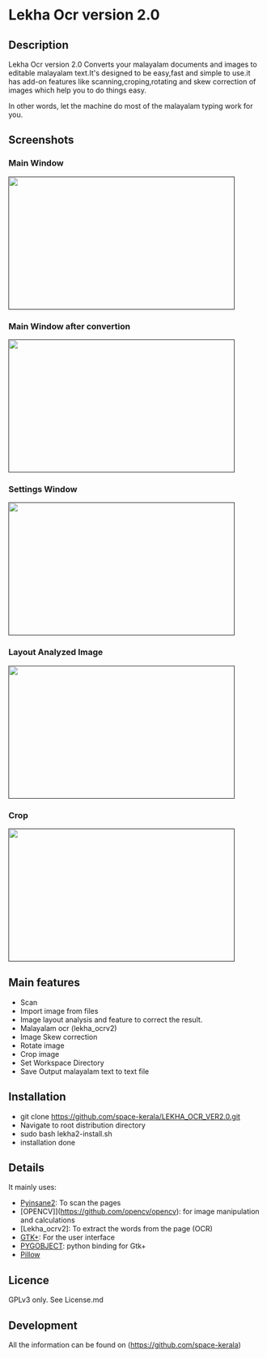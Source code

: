 # Lekha Ocr version 2.0


## Description

Lekha Ocr version 2.0 Converts your malayalam documents and images to editable malayalam text.It's designed to be easy,fast and simple to use.it has add-on features like scanning,croping,rotating and skew correction of images which help you to do things easy. 

In other words, let the machine do most of the malayalam typing work for you.


## Screenshots

### Main Window

<a href="">
  <img src="https://github.com/space-kerala/LEKHA_OCR_VER2.0/blob/master/screenshots/screenshot_mainwindow.png" width="447" height="262" />
</a>

### Main Window after convertion
<a href="">
  <img src="https://github.com/space-kerala/LEKHA_OCR_VER2.0/blob/master/screenshots/screenshot_output.png" width="447" height="262" />
</a>


### Settings Window

<a href="">
  <img src="https://github.com/space-kerala/LEKHA_OCR_VER2.0/blob/master/screenshots/screenshot_settings.png" width="447" height="262" />
</a>


### Layout Analyzed Image

<a href="">
  <img src="https://github.com/space-kerala/LEKHA_OCR_VER2.0/blob/master/screenshots/screenshot_layout.png" width="447" height="262" />
</a>

### Crop

<a href="">
  <img src="https://github.com/space-kerala/LEKHA_OCR_VER2.0/blob/master/screenshots/screenshot_crop.png" width="447" height="262" />
</a>




## Main features

* Scan
* Import image from files
* Image layout analysis and feature to correct the result.
* Malayalam ocr (lekha_ocrv2)
* Image Skew correction
* Rotate image
* Crop image
* Set Workspace Directory 
* Save Output malayalam text to text file




## Installation

* git clone https://github.com/space-kerala/LEKHA_OCR_VER2.0.git
* Navigate to root distribution directory
* sudo bash lekha2-install.sh
* installation done  


## Details

It mainly uses:

* [Pyinsane2](https://pypi.python.org/pypi/pyinsane2): To scan the pages
* [OPENCV]](https://github.com/opencv/opencv): for image manipulation and calculations
* [Lekha_ocrv2]: To extract the words from the page (OCR)
* [GTK+](http://www.gtk.org/): For the user interface
* [PYGOBJECT](https://pygobject.readthedocs.io/): python binding for Gtk+
* [Pillow](https://pypi.python.org/pypi/Pillow/)


## Licence

GPLv3 only. See License.md


## Development

All the information can be found on (https://github.com/space-kerala)